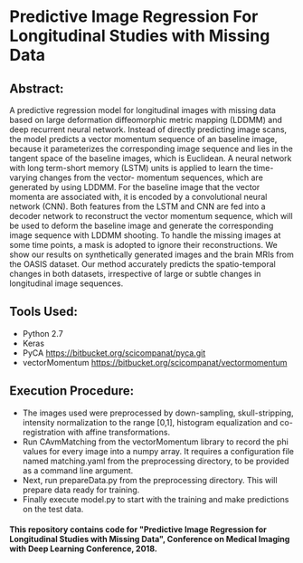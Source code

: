 # Predictive Image Regression For Longitudinal Studies with Missing Data

Abstract:
---------
A predictive regression model for longitudinal images with missing data based on large deformation diffeomorphic metric mapping (LDDMM) and deep recurrent neural network. Instead of directly predicting image scans, the model predicts a vector momentum sequence of an baseline image, because it parameterizes the corresponding image sequence and lies in the tangent space of the baseline images, which is Euclidean. A neural network with long term-short memory (LSTM) units is applied to learn the time-varying changes from the vector- momentum sequences, which are generated by using LDDMM. For the baseline image that the vector momenta are associated with, it is encoded by a convolutional neural network (CNN). Both features from the LSTM and CNN are fed into a decoder network to reconstruct the vector momentum sequence, which will be used to deform the baseline image and generate the corresponding image sequence with LDDMM shooting. To handle the missing images at some time points, a mask is adopted to ignore their reconstructions. We show our results on synthetically generated images and the brain MRIs from the OASIS dataset. Our method accurately predicts the spatio-temporal changes in both datasets, irrespective of large or subtle changes in longitudinal image sequences.

Tools Used:
-----------
- Python 2.7
- Keras
- PyCA https://bitbucket.org/scicompanat/pyca.git
- vectorMomentum https://bitbucket.org/scicompanat/vectormomentum

Execution Procedure:
--------------------
- The images used were preprocessed by down-sampling, skull-stripping, intensity normalization to the range [0,1], histogram equalization and co-registration with affine transformations.
- Run CAvmMatching from the vectorMomentum library to record the phi values for every image into a numpy array. It requires a configuration file named matching.yaml from the preprocessing directory, to be provided as a command line argument.
- Next, run prepareData.py from the preprocessing directory. This will prepare data ready for training.
- Finally execute model.py to start with the training and make predictions on the test data.

#### This repository contains code for "Predictive Image Regression for Longitudinal Studies with Missing Data", Conference on Medical Imaging with Deep Learning Conference, 2018.
